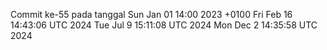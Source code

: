 Commit ke-55 pada tanggal Sun Jan 01 14:00 2023 +0100
Fri Feb 16 14:43:06 UTC 2024
Tue Jul  9 15:11:08 UTC 2024
Mon Dec  2 14:35:58 UTC 2024
